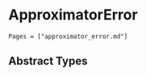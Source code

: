 # ApproximatorError 

```@contents
Pages = ["approximator_error.md"]
```

## Abstract Types

```@docs
```
